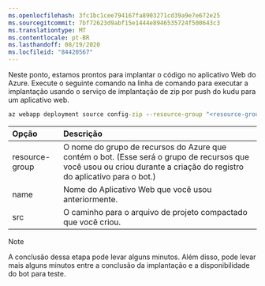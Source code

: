 ```yaml
---
ms.openlocfilehash: 3fc1bc1cee794167fa8903271cd39a9e7e672e25
ms.sourcegitcommit: 7bf72623d9abf15e1444e8946535724f500643c3
ms.translationtype: MT
ms.contentlocale: pt-BR
ms.lasthandoff: 08/19/2020
ms.locfileid: "84420567"
---
```

Neste ponto, estamos prontos para implantar o código no aplicativo Web do Azure. Execute o seguinte comando na linha de comando para executar a implantação usando o serviço de implantação de zip por push do kudu para um aplicativo web.

```cmd
az webapp deployment source config-zip --resource-group "<resource-group-name>" --name "<name-of-web-app>" --src "<project-zip-path>"
```

| Opção   | Descrição |
|:---------|:------------|
| resource-group | O nome do grupo de recursos do Azure que contém o bot. (Esse será o grupo de recursos que você usou ou criou durante a criação do registro do aplicativo para o bot.) |
| name | Nome do Aplicativo Web que você usou anteriormente. |
| src  | O caminho para o arquivo de projeto compactado que você criou. |

> [!NOTE]
> A conclusão dessa etapa pode levar alguns minutos.
> Além disso, pode levar mais alguns minutos entre a conclusão da implantação e a disponibilidade do bot para teste.
